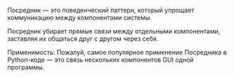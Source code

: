 Посредник — это поведенческий паттерн, который упрощает коммуникацию между компонентами системы.

Посредник убирает прямые связи между отдельными компонентами, заставляя их общаться друг с другом через себя.

Применимость: Пожалуй, самое популярное применение Посредника в Python-коде — это связь нескольких компонентов GUI одной программы.